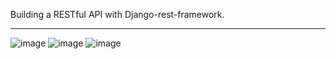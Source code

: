 Building a RESTful API with Django-rest-framework.



----------------------------
![image](https://user-images.githubusercontent.com/43505777/51498692-22072a80-1d8d-11e9-9a6c-30802bef6128.png)
![image](https://user-images.githubusercontent.com/43505777/51498709-33e8cd80-1d8d-11e9-8ca3-24e102690e1d.png)
![image](https://user-images.githubusercontent.com/43505777/51498725-4236e980-1d8d-11e9-8810-8f6320f1484d.png)
